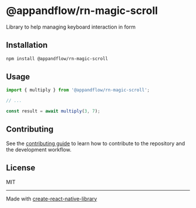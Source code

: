 # @appandflow/rn-magic-scroll

Library to help managing keyboard interaction in form

## Installation

```sh
npm install @appandflow/rn-magic-scroll
```

## Usage

```js
import { multiply } from '@appandflow/rn-magic-scroll';

// ...

const result = await multiply(3, 7);
```

## Contributing

See the [contributing guide](CONTRIBUTING.md) to learn how to contribute to the repository and the development workflow.

## License

MIT

---

Made with [create-react-native-library](https://github.com/callstack/react-native-builder-bob)
